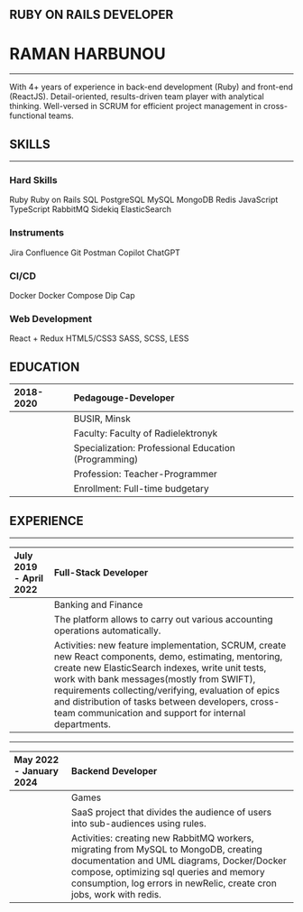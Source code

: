 ## **RUBY ON RAILS DEVELOPER**
# **RAMAN HARBUNOU**
****
With 4+ years of experience in back-end development (Ruby) and front-end (ReactJS). Detail-oriented, results-driven team player with analytical thinking. Well-versed in SCRUM for efficient project management in cross-functional teams.
## **SKILLS**
****
### Hard Skills
Ruby 
Ruby on Rails 
SQL
PostgreSQL 
MySQL 
MongoDB 
Redis 
JavaScript 
TypeScript 
RabbitMQ
Sidekiq 
ElasticSearch
### Instruments
Jira
Confluence
Git
Postman
Copilot
ChatGPT
### CI/CD
Docker 
Docker Compose
Dip 
Cap
### Web Development
React + Redux 
HTML5/CSS3 
SASS, SCSS, LESS
## **EDUCATION**
| 2018-2020 | Pedagouge-Developer |
| :---      |  :---                                                  |
|           | BUSIR, Minsk
|           | Faculty: Faculty of Radielektronyk
|           | Specialization: Professional Education (Programming)
|           | Profession: Teacher-Programmer
|           | Enrollment: Full-time budgetary
## **EXPERIENCE**
****
| July 2019 - April 2022 | Full-Stack Developer |
| :---      |  :---                                                  |
|           |Banking and Finance
|           |The platform allows to carry out various accounting operations automatically.
|           |Activities: new feature implementation, SCRUM, create new React components, demo, estimating, mentoring, create new ElasticSearch   indexes, write unit tests, work with bank messages(mostly from SWIFT), requirements collecting/verifying, evaluation of epics and distribution of tasks between developers,  cross-team communication and support for internal departments.|
****
| May 2022 - January 2024 | Backend Developer |
| :---      |  :---                                                  |
|           |Games
|           |SaaS project that divides the audience of users into sub-audiences using rules. 
|           |Activities: creating new RabbitMQ workers, migrating from MySQL to MongoDB, creating documentation and UML diagrams, Docker/Docker compose, optimizing sql queries and memory consumption, log errors in newRelic, create cron jobs, work with redis.|

